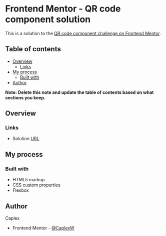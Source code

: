 # Frontend Mentor - QR code component solution

This is a solution to the [QR code component challenge on Frontend Mentor](https://www.frontendmentor.io/challenges/qr-code-component-iux_sIO_H).

## Table of contents

- [Overview](#overview)
  - [Links](#links)
- [My process](#my-process)
  - [Built with](#built-with)
- [Author](#author)

**Note: Delete this note and update the table of contents based on what sections you keep.**

## Overview

### Links

- Solution [URL](https://caplexw.github.io/FrontendMentors-QR-component/)

## My process

### Built with

- HTML5 markup
- CSS custom properties
- Flexbox

## Author
Caplex

- Frontend Mentor - [@CaplexW](https://www.frontendmentor.io/profile/CaplexW)


